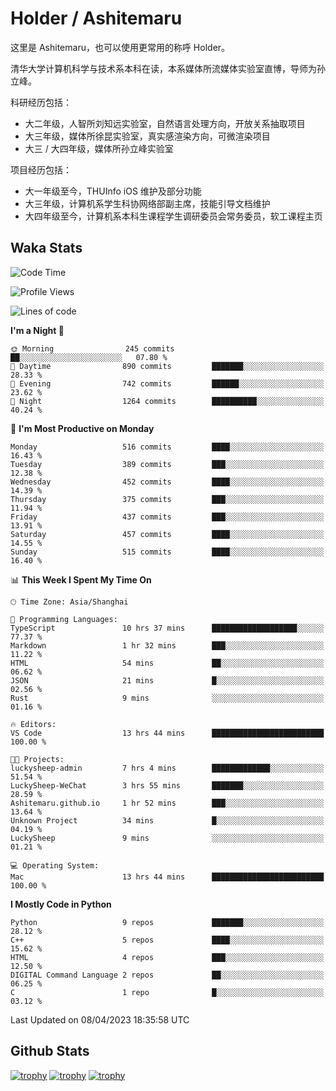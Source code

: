 # Holder / Ashitemaru

这里是 Ashitemaru，也可以使用更常用的称呼 Holder。

清华大学计算机科学与技术系本科在读，本系媒体所流媒体实验室直博，导师为孙立峰。

科研经历包括：

- 大二年级，人智所刘知远实验室，自然语言处理方向，开放关系抽取项目
- 大三年级，媒体所徐昆实验室，真实感渲染方向，可微渲染项目
- 大三 / 大四年级，媒体所孙立峰实验室

项目经历包括：

- 大一年级至今，THUInfo iOS 维护及部分功能
- 大三年级，计算机系学生科协网络部副主席，技能引导文档维护
- 大四年级至今，计算机系本科生课程学生调研委员会常务委员，软工课程主页

## Waka Stats

<!--START_SECTION:waka-->
![Code Time](http://img.shields.io/badge/Code%20Time-732%20hrs%2053%20mins-blue)

![Profile Views](http://img.shields.io/badge/Profile%20Views-10-blue)

![Lines of code](https://img.shields.io/badge/From%20Hello%20World%20I%27ve%20Written-1.8%20million%20lines%20of%20code-blue)

**I'm a Night 🦉** 

```text
🌞 Morning                245 commits         ██░░░░░░░░░░░░░░░░░░░░░░░   07.80 % 
🌆 Daytime                890 commits         ███████░░░░░░░░░░░░░░░░░░   28.33 % 
🌃 Evening                742 commits         ██████░░░░░░░░░░░░░░░░░░░   23.62 % 
🌙 Night                  1264 commits        ██████████░░░░░░░░░░░░░░░   40.24 % 
```
📅 **I'm Most Productive on Monday** 

```text
Monday                   516 commits         ████░░░░░░░░░░░░░░░░░░░░░   16.43 % 
Tuesday                  389 commits         ███░░░░░░░░░░░░░░░░░░░░░░   12.38 % 
Wednesday                452 commits         ████░░░░░░░░░░░░░░░░░░░░░   14.39 % 
Thursday                 375 commits         ███░░░░░░░░░░░░░░░░░░░░░░   11.94 % 
Friday                   437 commits         ███░░░░░░░░░░░░░░░░░░░░░░   13.91 % 
Saturday                 457 commits         ████░░░░░░░░░░░░░░░░░░░░░   14.55 % 
Sunday                   515 commits         ████░░░░░░░░░░░░░░░░░░░░░   16.40 % 
```


📊 **This Week I Spent My Time On** 

```text
🕑︎ Time Zone: Asia/Shanghai

💬 Programming Languages: 
TypeScript               10 hrs 37 mins      ███████████████████░░░░░░   77.37 % 
Markdown                 1 hr 32 mins        ███░░░░░░░░░░░░░░░░░░░░░░   11.22 % 
HTML                     54 mins             ██░░░░░░░░░░░░░░░░░░░░░░░   06.62 % 
JSON                     21 mins             █░░░░░░░░░░░░░░░░░░░░░░░░   02.56 % 
Rust                     9 mins              ░░░░░░░░░░░░░░░░░░░░░░░░░   01.16 % 

🔥 Editors: 
VS Code                  13 hrs 44 mins      █████████████████████████   100.00 % 

🐱‍💻 Projects: 
luckysheep-admin         7 hrs 4 mins        █████████████░░░░░░░░░░░░   51.54 % 
LuckySheep-WeChat        3 hrs 55 mins       ███████░░░░░░░░░░░░░░░░░░   28.59 % 
Ashitemaru.github.io     1 hr 52 mins        ███░░░░░░░░░░░░░░░░░░░░░░   13.64 % 
Unknown Project          34 mins             █░░░░░░░░░░░░░░░░░░░░░░░░   04.19 % 
LuckySheep               9 mins              ░░░░░░░░░░░░░░░░░░░░░░░░░   01.21 % 

💻 Operating System: 
Mac                      13 hrs 44 mins      █████████████████████████   100.00 % 
```

**I Mostly Code in Python** 

```text
Python                   9 repos             ███████░░░░░░░░░░░░░░░░░░   28.12 % 
C++                      5 repos             ████░░░░░░░░░░░░░░░░░░░░░   15.62 % 
HTML                     4 repos             ███░░░░░░░░░░░░░░░░░░░░░░   12.50 % 
DIGITAL Command Language 2 repos             ██░░░░░░░░░░░░░░░░░░░░░░░   06.25 % 
C                        1 repo              █░░░░░░░░░░░░░░░░░░░░░░░░   03.12 % 
```




 Last Updated on 08/04/2023 18:35:58 UTC
<!--END_SECTION:waka-->

## Github Stats

[![trophy](https://github-profile-trophy.vercel.app/?username=Ashitemaru&column=7)](https://github.com/Ashitemaru)
[![trophy](https://github-readme-stats.vercel.app/api?username=Ashitemaru&show_icons=true&include_all_commits=true)](https://github.com/Ashitemaru)
[![trophy](https://github-readme-stats.vercel.app/api/top-langs/?username=Ashitemaru&layout=compact)](https://github.com/Ashitemaru)

<!--
**Ashitemaru/Ashitemaru** is a ✨ _special_ ✨ repository because its `README.md` (this file) appears on your GitHub profile.

Here are some ideas to get you started:

- 🔭 I’m currently working on ...
- 🌱 I’m currently learning ...
- 👯 I’m looking to collaborate on ...
- 🤔 I’m looking for help with ...
- 💬 Ask me about ...
- 📫 How to reach me: ...
- 😄 Pronouns: ...
- ⚡ Fun fact: ...
-->
